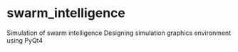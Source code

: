 # swarm_intelligence
Simulation of swarm intelligence
Designing simulation graphics environment using PyQt4
